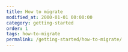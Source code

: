 ```yaml
---
title: How to migrate
modified_at: 2000-01-01 00:00:00
category: getting-started
order: 1
tags: how-to-migrate
permalink: /getting-started/how-to-migrate/
---
```


